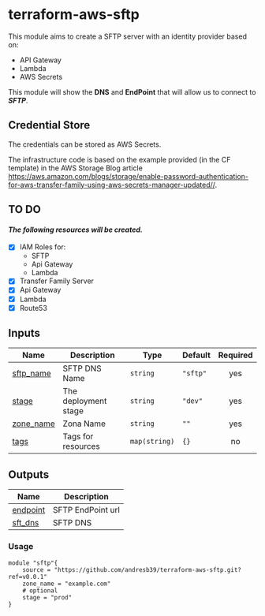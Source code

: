 # terraform-aws-sftp
This module aims to create a SFTP server with an identity provider based on:

- API Gateway
- Lambda
- AWS Secrets

This module will show the **DNS** and **EndPoint** that will allow us to connect to **_SFTP_**.

## Credential Store
The credentials can be stored as AWS Secrets.

The infrastructure code is based on the example provided (in the CF template) in the AWS Storage Blog article
https://aws.amazon.com/blogs/storage/enable-password-authentication-for-aws-transfer-family-using-aws-secrets-manager-updated//.

## TO DO
#### _The following resources will be created._

- [X] IAM Roles for:
    - SFTP
    - Api Gateway
    - Lambda
- [X] Transfer Family Server
- [X] Api Gateway
- [X] Lambda
- [X] Route53

## Inputs

| Name | Description | Type | Default | Required |
|------|-------------|------|---------|:--------:|
| <a name="input_sftp_name"></a> [sftp\_name](#input\_sftp\_name) | SFTP DNS Name | `string` | `"sftp"` |   yes    |
| <a name="input_stage"></a> [stage](#input\_stage) | The deployment stage | `string` | `"dev"` |   yes    |
| <a name="input_zone_name"></a> [zone\_name](#input\_zone\_name) | Zona Name | `string` | `""` |   yes    |
| <a name="input_tags"></a> [tags](#input\_tags) | Tags for resources | `map(string)` | `{}` |    no    |


## Outputs

| Name | Description |
|------|-------------|
| <a name="output_endpoint"></a> [endpoint](#output\_endpoint) | SFTP EndPoint url |
| <a name="output_sft_dns"></a> [sft\_dns](#output\_sft\_dns) | SFTP DNS |

### Usage
```
module "sftp"{
    source = "https://github.com/andresb39/terraform-aws-sftp.git?ref=v0.0.1"
    zone_name = "example.com"
    # optional 
    stage = "prod"
}
```
